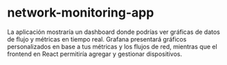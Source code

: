 # network-monitoring-app
La aplicación mostraría un dashboard donde podrías ver gráficas de datos de flujo y métricas en tiempo real. Grafana presentará gráficos personalizados en base a tus métricas y los flujos de red, mientras que el frontend en React permitiría agregar y gestionar dispositivos.
